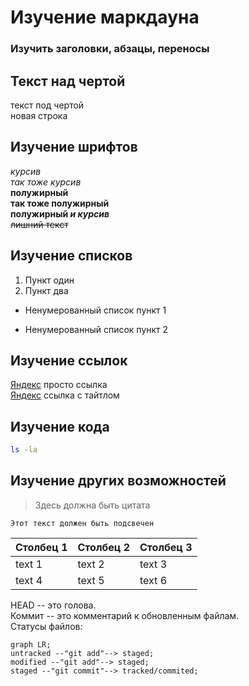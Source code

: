 # Изучение маркдауна  
### Изучить заголовки, абзацы, переносы  
Текст над чертой  
---  
текст под чертой <br>
новая строка

## Изучение шрифтов  
*курсив*  
_так тоже курсив_  
**полужирный**  
__так тоже полужирный__  
**полужирный _и курсив_**  
~~лишний текст~~  

## Изучение списков  
1. Пункт один  
2. Пункт два  
* Ненумерованный список пункт 1  
- Ненумерованный список пункт 2  

## Изучение ссылок
[Яндекс](https://www.yandex.ru) просто ссылка  
[Яндекс](https://www.yandex.ru "Я Yandex!") ссылка с тайтлом  

## Изучение кода  
```bash
ls -la
```  

## Изучение других возможностей  
> Здесь должна быть цитата  


`Этот текст должен быть подсвечен`  

  
|Столбец 1    | Столбец 2    | Столбец 3|  
|-------------|--------------|----------|
|text 1       | text 2       | text 3   |
|text 4       | text 5       | text 6   |  



HEAD -- это голова.  
Коммит -- это комментарий к обновленным файлам.  
Статусы файлов:  

```mermaid  
graph LR;
untracked --"git add"--> staged;
modified --"git add"--> staged;
staged --"git commit"--> tracked/commited; 
```  

